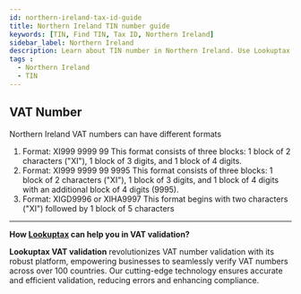 ```yaml
---
id: northern-ireland-tax-id-guide
title: Northern Ireland TIN number guide
keywords: [TIN, Find TIN, Tax ID, Northern Ireland]
sidebar_label: Northern Ireland
description: Learn about TIN number in Northern Ireland. Use Lookuptax for hassle-free tax id validation in Northern Ireland and other 100+ countries
tags : 
  - Northern Ireland
  - TIN
---
```


## VAT Number 
Northern Ireland VAT numbers can have different formats

1. Format: XI999 9999 99
  This format consists of three blocks: 1 block of 2 characters ("XI"), 1 block of 3 digits, and 1 block of 4 digits.
2. Format: XI999 9999 99 9995
  This format consists of three blocks: 1 block of 2 characters ("XI"), 1 block of 3 digits, and 1 block of 4 digits with an additional block of 4 digits (9995).
3. Format: XIGD9996 or XIHA9997
  This format begins with two characters ("XI") followed by 1 block of 5 characters


----
**How [Lookuptax](https://lookuptax.com/) can help you in VAT validation?**

**Lookuptax VAT validation** revolutionizes VAT number validation with its robust platform, empowering businesses to seamlessly verify VAT numbers across over 100 countries. Our cutting-edge technology ensures accurate and efficient validation, reducing errors and enhancing compliance.
